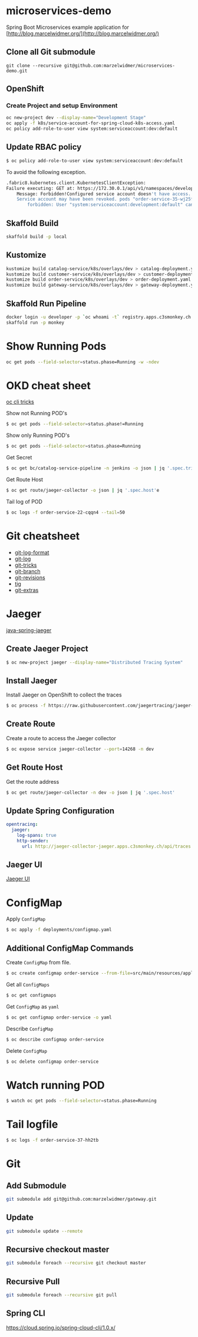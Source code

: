 # microservices-demo
Spring Boot Microservices example application for [http://blog.marcelwidmer.org/](http://blog.marcelwidmer.org/)

## Clone all Git submodule
```
git clone --recursive git@github.com:marzelwidmer/microservices-demo.git
```



## OpenShift 
### Create Project and setup Environment
```bash
oc new-project dev --display-name="Development Stage"
oc apply -f k8s/service-account-for-spring-cloud-k8s-access.yaml
oc policy add-role-to-user view system:serviceaccount:dev:default
```


## Update RBAC policy
```bash
$ oc policy add-role-to-user view system:serviceaccount:dev:default
```                      

To avoid the following exception.
```bash
.fabric8.kubernetes.client.KubernetesClientException: 
Failure executing: GET at: https://172.30.0.1/api/v1/namespaces/development/pods/customer-service-35-wj25f. 
    Message: Forbidden!Configured service account doesn't have access. 
    Service account may have been revoked. pods "order-service-35-wj25f" is 
        forbidden: User "system:serviceaccount:development:default" cannot get pods in the namespace "development": no RBAC policy matched.
```

## Skaffold Build
```bash
skaffold build -p local
```

## Kustomize  
```bash
kustomize build catalog-service/k8s/overlays/dev > catalog-deployment.yaml
kustomize build customer-service/k8s/overlays/dev > customer-deployment.yaml
kustomize build order-service/k8s/overlays/dev > order-deployment.yaml
kustomize build gateway-service/k8s/overlays/dev > gateway-deployment.yaml
```

## Skaffold Run Pipeline
```bash
docker login -u developer -p `oc whoami -t` registry.apps.c3smonkey.ch
skaffold run -p monkey
```

# Show Running Pods
```bash
oc get pods --field-selector=status.phase=Running -w -ndev
```





 
# OKD cheat sheet
[oc cli tricks](https://gist.github.com/tuxfight3r/79bddbf4af9b6d13d590670c40fec3e0#file-openshift_cli_tricks-md)

Show not Running POD's
```bash
$ oc get pods --field-selector=status.phase!=Running
```

Show only Running POD's
```bash
$ oc get pods --field-selector=status.phase=Running
```

Get Secret
```bash
$ oc get bc/catalog-service-pipeline -n jenkins -o json | jq '.spec.triggers[].github.secret'
```

Get Route Host
```bash
$ oc get route/jaeger-collector -o json | jq '.spec.host'e
```

Tail log of POD
```bash
$ oc logs -f order-service-22-cqqn4 --tail=50
```

# Git cheatsheet
- [git-log-format](https://devhints.io/git-log-format)
- [git-log](https://devhints.io/git-log)
- [git-tricks](https://devhints.io/git-tricks)
- [git-branch](https://devhints.io/git-branch)
- [git-revisions](https://devhints.io/git-revisions)
- [tig](https://devhints.io/tig)
- [git-extras](https://devhints.io/git-extras)



# Jaeger
[java-spring-jaeger](https://github.com/opentracing-contrib/java-spring-jaeger/blob/master/README.md)

## Create Jaeger Project
```bash
$ oc new-project jaeger --display-name="Distributed Tracing System" 
```

## Install Jaeger
Install Jaeger on OpenShift to collect the traces
```bash
$ oc process -f https://raw.githubusercontent.com/jaegertracing/jaeger-openshift/master/all-in-one/jaeger-all-in-one-template.yml | oc create -f -
```


## Create Route
Create a route to access the Jaeger collector
```bash
$ oc expose service jaeger-collector --port=14268 -n dev
```

## Get Route Host
Get the route address
```bash
$ oc get route/jaeger-collector -n dev -o json | jq '.spec.host'
```

## Update Spring Configuration

```yaml
opentracing:
  jaeger:
    log-spans: true
    http-sender:
      url: http://jaeger-collector-jaeger.apps.c3smonkey.ch/api/traces
```

## Jaeger UI
[Jaeger UI](https://jaeger-query-jaeger.apps.c3smonkey.ch/search)



# ConfigMap
Apply `ConfigMap`
```bash
$ oc apply -f deployments/configmap.yaml
```

## Additional ConfigMap Commands
Create `ConfigMap` from file.
```bash
$ oc create configmap order-service --from-file=src/main/resources/application.yaml
```

Get all `ConfigMaps`
```bash
$ oc get configmaps
```

Get `ConfigMap` as `yaml`
```bash
$ oc get configmap order-service -o yaml
```

Describe `ConfigMap`
```bash
$ oc describe configmap order-service
```

Delete `ConfigMap`
```bash
$ oc delete configmap order-service
```

# Watch running POD
```bash
$ watch oc get pods --field-selector=status.phase=Running
```

# Tail logfile
```bash
$ oc logs -f order-service-37-hh2tb
```



# Git
## Add Submodule
```bash
git submodule add git@github.com:marzelwidmer/gateway.git 
```

## Update 
```bash
git submodule update --remote
```

## Recursive checkout master 
```bash
git submodule foreach --recursive git checkout master
```

## Recursive Pull 
```bash
git submodule foreach --recursive git pull
```

## Spring CLI
https://cloud.spring.io/spring-cloud-cli/1.0.x/